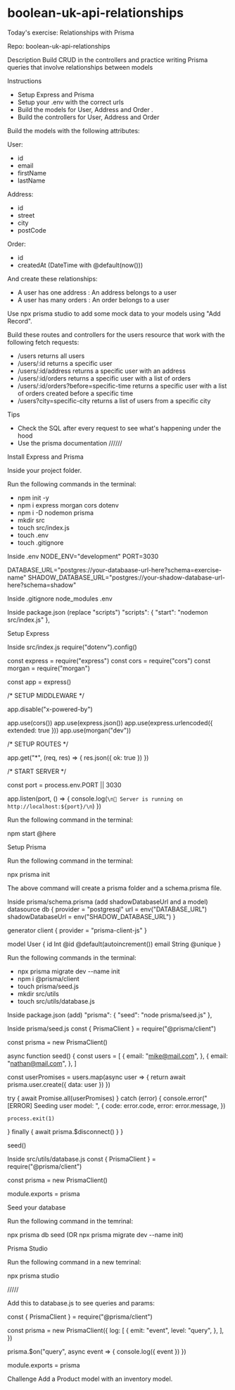 # boolean-uk-api-relationships

Today's exercise: Relationships with Prisma

Repo: boolean-uk-api-relationships

Description
Build CRUD in the controllers and practice writing Prisma queries that involve relationships between models

Instructions
- Setup Express and Prisma
- Setup your .env with the correct urls
- Build the models for User, Address and Order . 
- Build the controllers for  User, Address and Order

Build the models with the following attributes:

User:
- id
- email
- firstName
- lastName

Address:
- id
- street
- city
- postCode

Order:
- id
- createdAt (DateTime with @default(now())) 

And create these relationships:

- A user has one address : An address belongs to a user
- A user has many orders : An order belongs to a user

Use npx prisma studio to add some mock data to your models using "Add Record".

Build these routes and controllers for the users resource that work with the following fetch requests:
 - /users returns all users
 - /users/:id returns a specific user
 - /users/:id/address returns a specific user with an address
 - /users/:id/orders returns a specific user with a list of orders
 - /users/:id/orders?before=specific-time returns a specific user with a list of orders created before a specific time
 - /users?city=specific-city returns a list of users from a specific city

Tips
- Check the SQL after every request to see what's happening under the hood
- Use the prisma documentation
//////


Install Express and Prisma

Inside your project folder.

Run the following commands in the terminal:
- npm init -y
- npm i express morgan cors dotenv
- npm i -D nodemon prisma
- mkdir src
- touch src/index.js
- touch .env
- touch .gitignore

Inside .env
NODE_ENV="development"
PORT=3030

DATABASE_URL="postgres://your-databaase-url-here?schema=exercise-name"
SHADOW_DATABASE_URL="postgres://your-shadow-database-url-here?schema=shadow"


Inside .gitignore
node_modules
.env


Inside package.json (replace "scripts")
"scripts": {
  "start": "nodemon src/index.js"
},


Setup Express

Inside src/index.js
require("dotenv").config()

const express = require("express")
const cors = require("cors")
const morgan = require("morgan")

const app = express()

/* SETUP MIDDLEWARE */

app.disable("x-powered-by")

app.use(cors())
app.use(express.json())
app.use(express.urlencoded({ extended: true }))
app.use(morgan("dev"))

/* SETUP ROUTES */

app.get("*", (req, res) => {
  res.json({ ok: true })
})

/* START SERVER */

const port = process.env.PORT || 3030

app.listen(port, () => {
  console.log(`\n🚀 Server is running on http://localhost:${port}/\n`)
})


Run the following command in the terminal:

npm start
@here

Setup Prisma

Run the following command in the terminal:

npx prisma init

The above command will create a prisma folder and a schema.prisma file.

Inside prisma/schema.prisma (add shadowDatabaseUrl and a model)
datasource db {
  provider          = "postgresql"
  url               = env("DATABASE_URL")
  shadowDatabaseUrl = env("SHADOW_DATABASE_URL")
}

generator client {
  provider = "prisma-client-js"
}

model User {
 id       Int        @id @default(autoincrement())
 email    String     @unique
}


Run the following commands in the terminal:
- npx prisma migrate dev --name init
- npm i @prisma/client
- touch prisma/seed.js
- mkdir src/utils
- touch src/utils/database.js

Inside package.json (add)
"prisma": {
  "seed": "node prisma/seed.js"
},


Inside prisma/seed.js
const { PrismaClient } = require("@prisma/client")

const prisma = new PrismaClient()

async function seed() {
  const users = [
    {
      email: "mike@mail.com",
    },
    {
      email: "nathan@mail.com",
    },
  ]

  const userPromises = users.map(async user => {
    return await prisma.user.create({ data: user })
  })

  try {
    await Promise.all(userPromises)
  } catch (error) {
    console.error("[ERROR] Seeding user model: ", {
      code: error.code,
      error: error.message,
    })

    process.exit(1)
  } finally {
    await prisma.$disconnect()
  }
}

seed()


Inside src/utils/database.js
const { PrismaClient } = require("@prisma/client")

const prisma = new PrismaClient()

module.exports = prisma


Seed your database

Run the following command in the temrinal:

npx prisma db seed
(OR npx prisma migrate dev --name init)

Prisma Studio

Run the following command in a new temrinal:

npx prisma studio


/////

Add this to database.js to see queries and params:

const { PrismaClient } = require("@prisma/client")

const prisma = new PrismaClient({
  log: [
    {
      emit: "event",
      level: "query",
    },
  ],
})

prisma.$on("query", async event => {
  console.log({ event })
})

module.exports = prisma

Challenge
Add a Product model with an inventory model.
